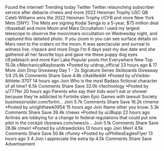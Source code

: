 Found the internet!
Trending today
Twitter
Twitter relaunching subscriber service after debacle
r/news and more
2022 Heisman Trophy
USC QB Caleb Williams wins the 2022 Heisman Trophy
r/CFB and more
New York Mets
[SNY]: The Mets are signing Kodai Senga to a 5-year, $75 million deal
r/baseball and more
Moon and Mars Occultation
I used my largest telescope to observe the moon/mars occultation on Wednesday night, and captured this detailed photo. If you zoom in you can see surface details on Mars next to the craters on the moon. It was spectacular and surreal to witness live.
r/space and more
Dogs
I’m 6 days past my due date and she gathered all her favorite toys and gave me these puppy dog eyes
r/Eyebleach and more
Kari Lake
Popular posts
Hot
Everywhere
New
Top
15.0k
r/MechanicalKeyboards
•Posted by
u/drop_official
23 hours ago
& 17 More
Join
Drop Giveaway Day 1 - 2x Signature Series Skiiboards
Giveaway
1/4
25.9k Comments
Share
Save
4.8k
r/AskReddit
•Posted by
u/Visible-Athlete-3707
14 hours ago
Join
Who is the most Badass fictional character of all time?
6.5k Comments
Share
Save
32.0k
r/technology
•Posted by
u/777fer
20 hours ago
Parents who say their kids won't eat or shower because they're addicted to Fortnite slam Epic Games with lawsuit
Society
businessinsider.com/fortni...
Join
5.7k Comments
Share
Save
16.2k
r/meme
•Posted by
u/nighthawk0954
15 hours ago
Join
Name other you know.
5.3k Comments
Share
Save
39.4k
r/news
•Posted by
u/JBupp
22 hours ago
Airlines are lobbying for a change to federal regulations that could put one pilot in the cockpit
cbsnews.com/news/o...
Join
5.1k Comments
Share
Save
26.8k
r/meirl
•Posted by
u/idrawdickks
13 hours ago
Join
Meirl
4.5k Comments
Share
Save
50.8k
r/funny
•Posted by
u/PhilliesEaglesFlyer
13 hours ago
3
4
Join
I appreciate the extra tip
4.5k Comments
Share
Save
Advertisement